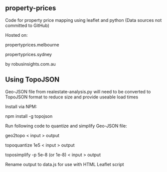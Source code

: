 ## property-prices
Code for property price mapping using leaflet and python
(Data sources not committed to GitHub)

Hosted on:

propertyprices.melbourne

propertyprices.sydney

by robusinsights.com.au

## Using TopoJSON
Geo-JSON file from realestate-analysis.py will need to be converted to TopoJSON format to reduce size and provide useable load times

Install via NPM:

npm install -g topojson

Run following code to quantize and simplify Geo-JSON file:

geo2topo < input > output

topoquantize 1e5 < input > output

toposimplify -p 5e-8 (or 1e-8) < input > output


Rename output to data.js for use with HTML Leaflet script
